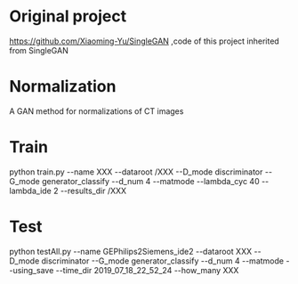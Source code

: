 # Original project 
https://github.com/Xiaoming-Yu/SingleGAN ,code of this project inherited from SingleGAN
# Normalization
A GAN method for normalizations of CT images
# Train
python train.py --name XXX  --dataroot /XXX   --D_mode discriminator --G_mode  generator_classify  --d_num 4 --matmode  --lambda_cyc  40  --lambda_ide  2 --results_dir /XXX 
# Test
python testAll.py --name GEPhilips2Siemens_ide2  --dataroot XXX --D_mode discriminator --G_mode  generator_classify   --d_num 4 --matmode  --using_save  --time_dir  2019_07_18_22_52_24  --how_many XXX
